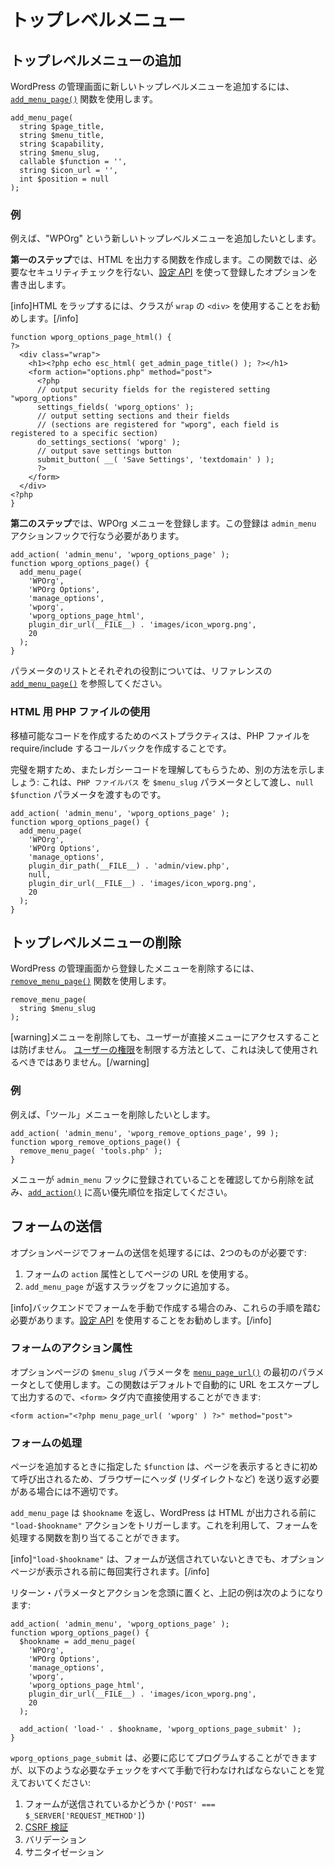 <!-- 
# Top-Level Menus
 -->
# トップレベルメニュー

<!-- 
## Add a Top-Level Menu
 -->
## トップレベルメニューの追加

<!-- 
To add a new Top-level menu to WordPress Administration, use the [`add_menu_page()`](https://developer.wordpress.org/reference/functions/add_menu_page/) function.
 -->
WordPress の管理画面に新しいトップレベルメニューを追加するには、[`add_menu_page()`](https://developer.wordpress.org/reference/functions/add_menu_page/) 関数を使用します。

```
add_menu_page(
  string $page_title,
  string $menu_title,
  string $capability,
  string $menu_slug,
  callable $function = '',
  string $icon_url = '',
  int $position = null
);
```
<!-- 
### Example
 -->
### 例

<!-- 
Lets say we want to add a new Top-level menu called "WPOrg".
 -->
例えば、"WPOrg" という新しいトップレベルメニューを追加したいとします。

<!-- 
**The first step** will be creating a function which will output the HTML. In this function we will perform the necessary security checks and render the options we've registered using the [Settings API](https://developer.wordpress.org/plugins/settings/).
 -->
**第一のステップ**では、HTML を出力する関数を作成します。この関数では、必要なセキュリティチェックを行ない、[設定 API](https://developer.wordpress.org/plugins/settings/) を使って登録したオプションを書き出します。

<!-- 
[info]We recommend wrapping your HTML using a `<div>` with a class of `wrap`.[/info]
 -->
[info]HTML をラップするには、クラスが `wrap` の `<div>` を使用することをお勧めします。[/info]

```
function wporg_options_page_html() {
?>
  <div class="wrap">
    <h1><?php echo esc_html( get_admin_page_title() ); ?></h1>
    <form action="options.php" method="post">
      <?php
      // output security fields for the registered setting "wporg_options"
      settings_fields( 'wporg_options' );
      // output setting sections and their fields
      // (sections are registered for "wporg", each field is registered to a specific section)
      do_settings_sections( 'wporg' );
      // output save settings button
      submit_button( __( 'Save Settings', 'textdomain' ) );
      ?>
    </form>
  </div>
<?php
}
```

<!-- 
**The second step** will be registering our WPOrg menu. The registration needs to occur during the `admin_menu` action hook.
 -->
**第二のステップ**では、WPOrg メニューを登録します。この登録は `admin_menu` アクションフックで行なう必要があります。

```
add_action( 'admin_menu', 'wporg_options_page' );
function wporg_options_page() {
  add_menu_page(
    'WPOrg',
    'WPOrg Options',
    'manage_options',
    'wporg',
    'wporg_options_page_html',
    plugin_dir_url(__FILE__) . 'images/icon_wporg.png',
    20
  );
}
```

<!-- 
For a list of parameters and what each do please see the [`add_menu_page()`](https://developer.wordpress.org/reference/functions/add_menu_page/) in the reference.
 -->
パラメータのリストとそれぞれの役割については、リファレンスの [`add_menu_page()`](https://developer.wordpress.org/reference/functions/add_menu_page/) を参照してください。

<!-- 
### Using a PHP File for HTML
 -->
### HTML 用 PHP ファイルの使用

<!-- 
The best practice for portable code would be to create a Callback that requires/includes your PHP file.
 -->
移植可能なコードを作成するためのベストプラクティスは、PHP ファイルを require/include するコールバックを作成することです。

<!-- 
For the sake of completeness and helping you understand legacy code, we will show another way: passing a `PHP file path` as the `$menu_slug` parameter with an `null` `$function` parameter.
 -->
完璧を期すため、またレガシーコードを理解してもらうため、別の方法を示しましょう: これは、`PHP ファイルパス` を `$menu_slug` パラメータとして渡し、`null` `$function` パラメータを渡すものです。

```
add_action( 'admin_menu', 'wporg_options_page' );
function wporg_options_page() {
  add_menu_page(
    'WPOrg',
    'WPOrg Options',
    'manage_options',
    plugin_dir_path(__FILE__) . 'admin/view.php',
    null,
    plugin_dir_url(__FILE__) . 'images/icon_wporg.png',
    20
  );
}
```

<!-- 
## Remove a Top-Level Menu
 -->
## トップレベルメニューの削除

<!-- 
To remove a registered menu from WordPress Administration, use the [`remove_menu_page()`](https://developer.wordpress.org/reference/functions/remove_menu_page/) function.
 -->
WordPress の管理画面から登録したメニューを削除するには、[`remove_menu_page()`](https://developer.wordpress.org/reference/functions/remove_menu_page/) 関数を使用します。

```
remove_menu_page(
  string $menu_slug
);
```

<!-- 
[warning]Removing menus won't prevent users accessing them directly.
This should never be used as a way to restrict [user capabilities](https://developer.wordpress.org/plugins/users/roles-and-capabilities/).[/warning]
 -->
[warning]メニューを削除しても、ユーザーが直接メニューにアクセスすることは防げません。
[ユーザーの権限](https://developer.wordpress.org/plugins/users/roles-and-capabilities/)を制限する方法として、これは決して使用されるべきではありません。[/warning]

<!-- 
### Example
 -->
### 例

<!-- 
Lets say we want to remove the "Tools" menu from.
 -->
例えば、「ツール」メニューを削除したいとします。

```
add_action( 'admin_menu', 'wporg_remove_options_page', 99 );
function wporg_remove_options_page() {
  remove_menu_page( 'tools.php' );
}
```

<!-- 
Make sure that the menu have been registered with the `admin_menu` hook before attempting to remove, specify a higher priority number for [`add_action()`](https://developer.wordpress.org/reference/functions/add_action/).
 -->
メニューが `admin_menu` フックに登録されていることを確認してから削除を試み、[`add_action()`](https://developer.wordpress.org/reference/functions/add_action/) に高い優先順位を指定してください。

<!-- 
## Submitting forms
 -->
## フォームの送信

<!-- 
To process the submissions of forms on options pages, you will need two things:
 -->
オプションページでフォームの送信を処理するには、2つのものが必要です:

<!-- 
1. Use the URL of the page as the `action` attribute of the form.
2. Add a hook with the slug, returned by `add_menu_page`.
 -->
1. フォームの `action` 属性としてページの URL を使用する。
2. `add_menu_page` が返すスラッグをフックに追加する。

<!-- 
[info]You only need to follow those steps if you are manually creating forms in the back-end. The [Settings API](https://developer.wordpress.org/plugins/settings/) is the recommended way to do this.[/info]
 -->
[info]バックエンドでフォームを手動で作成する場合のみ、これらの手順を踏む必要があります。[設定 API](https://developer.wordpress.org/plugins/settings/) を使用することをお勧めします。[/info]

<!-- 
### Form action attribute
 -->
### フォームのアクション属性

<!-- 
Use the `$menu_slug` parameter of the options page as the first parameter of [`menu_page_url()`](https://developer.wordpress.org/reference/functions/menu_page_url/). By the function will automatically escape URL and echo it by default, so you can directly use it within the `<form>` tag:
 -->
オプションページの `$menu_slug` パラメータを [`menu_page_url()`](https://developer.wordpress.org/reference/functions/menu_page_url/) の最初のパラメータとして使用します。この関数はデフォルトで自動的に URL をエスケープして出力するので、`<form>` タグ内で直接使用することができます:

```
<form action="<?php menu_page_url( 'wporg' ) ?>" method="post">
```

<!-- 
### Processing the form
 -->
### フォームの処理

<!-- 
The `$function` you specify while adding the page will only be called once it is time to display the page, which makes it inappropriate if you need to send headers (ex. redirects) back to the browser.
 -->
ページを追加するときに指定した `$function` は、ページを表示するときに初めて呼び出されるため、ブラウザーにヘッダ (リダイレクトなど) を送り返す必要がある場合には不適切です。

<!-- 
`add_menu_page` returns a `$hookname`, and WordPress triggers the `"load-$hookname"` action before any HTML output. You can use this to assign a function, which could process the form.
 -->
`add_menu_page` は `$hookname` を返し、WordPress は HTML が出力される前に `"load-$hookname"` アクションをトリガーします。これを利用して、フォームを処理する関数を割り当てることができます。

<!-- 
[info]`"load-$hookname"` will be executed every time before an options page will be displayed, even when the form is not being submitted.[/info]
 -->
[info]`"load-$hookname"` は、フォームが送信されていないときでも、オプションページが表示される前に毎回実行されます。[/info]

<!-- 
With the return parameter and action in mind, the example from above would like this:
 -->
リターン・パラメータとアクションを念頭に置くと、上記の例は次のようになります:

```
add_action( 'admin_menu', 'wporg_options_page' );
function wporg_options_page() {
  $hookname = add_menu_page(
    'WPOrg',
    'WPOrg Options',
    'manage_options',
    'wporg',
    'wporg_options_page_html',
    plugin_dir_url(__FILE__) . 'images/icon_wporg.png',
    20
  );

  add_action( 'load-' . $hookname, 'wporg_options_page_submit' );
}
```

<!-- 
You can program `wporg_options_page_submit` according to your needs, but keep in mind that you must manually perform all necessary checks, including:
 -->
`wporg_options_page_submit` は、必要に応じてプログラムすることができますが、以下のような必要なチェックをすべて手動で行わなければならないことを覚えておいてください:

<!-- 
1. Whether the form is being submitted (`'POST' === $_SERVER['REQUEST_METHOD']`).
2. [CSRF verification](https://developer.wordpress.org/apis/security/nonces/)
3. Validation
4. Sanitization
 -->
1. フォームが送信されているかどうか (`'POST' === $_SERVER['REQUEST_METHOD']`)
2. [CSRF 検証](https://developer.wordpress.org/apis/security/nonces/)
3. バリデーション
4. サニタイゼーション
